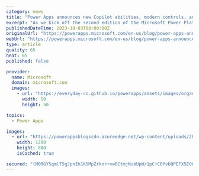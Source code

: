 ```yaml
---
category: news
title: "Power Apps announces new Copilot abilities, modern controls, and governance tools at the Power Platform Conference"
excerpt: "As we kick off the second edition of the Microsoft Power Platform Conference (MPPC), we’re excited to share a raft of Microsoft Power Apps advancements across AI, governance, and modern UX. "
publishedDateTime: 2023-10-03T08:00:00Z
originalUrl: "https://powerapps.microsoft.com/en-us/blog/power-apps-announces-new-copilot-abilities-modern-controls-and-governance-tools-at-the-power-platform-conference/"
webUrl: "https://powerapps.microsoft.com/en-us/blog/power-apps-announces-new-copilot-abilities-modern-controls-and-governance-tools-at-the-power-platform-conference/"
type: article
quality: 65
heat: 65
published: false

provider:
  name: Microsoft
  domain: microsoft.com
  images:
    - url: "https://everyday-cc.github.io/powerapps/assets/images/organizations/microsoft.com-50x50.jpg"
      width: 50
      height: 50

topics:
  - Power Apps

images:
  - url: "https://powerappsblogscdn.azureedge.net/wp-content/uploads/2023/10/CLO20_Demi_008.jpg"
    width: 1200
    height: 800
    isCached: true

secured: "lM0RGY5qmlT5gJpnIh1K5MpZrknr+vw6CtmjNvbUpW/1pC+C0fvbQPEFX5E0GW2EztRke0GpUE/SxTVZGMX9qkk8hdHfBJurW+s203p2WLWCfI4NhoE5NK6AzGpUhCjeNYgr45W80AXIOQF+AyOTCvbXweez07Ges2DakXmAZtsy/iNtgJfXTSe0VvDIqBEgjEIpWfQNLpqQh4f8k4TgK+n8l8+ZEmapPPSdMCkIn9HbxAUlTXAbBNvdpmvAe2YFHroTLs11yPXNYjKPTi33uBSK1Okl5L5rnqp0AiNBH1m9UMPIGt5rKjUgElxfZY4sF487XBJW17DgGfilNmuebGkFItTblv6V4cBR5LkugX8=;+Vy+Tm2g5o3aHy7GfzHdZQ=="
---
```


